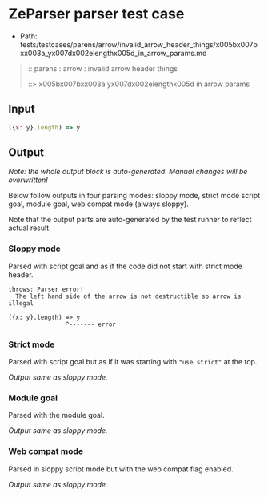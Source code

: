 # ZeParser parser test case

- Path: tests/testcases/parens/arrow/invalid_arrow_header_things/x005bx007bxx003a_yx007dx002elengthx005d_in_arrow_params.md

> :: parens : arrow : invalid arrow header things
>
> ::> x005bx007bxx003a yx007dx002elengthx005d in arrow params

## Input


`````js
({x: y}.length) => y
`````

## Output

_Note: the whole output block is auto-generated. Manual changes will be overwritten!_

Below follow outputs in four parsing modes: sloppy mode, strict mode script goal, module goal, web compat mode (always sloppy).

Note that the output parts are auto-generated by the test runner to reflect actual result.

### Sloppy mode

Parsed with script goal and as if the code did not start with strict mode header.

`````
throws: Parser error!
  The left hand side of the arrow is not destructible so arrow is illegal

({x: y}.length) => y
                ^------- error
`````

### Strict mode

Parsed with script goal but as if it was starting with `"use strict"` at the top.

_Output same as sloppy mode._

### Module goal

Parsed with the module goal.

_Output same as sloppy mode._

### Web compat mode

Parsed in sloppy script mode but with the web compat flag enabled.

_Output same as sloppy mode._
